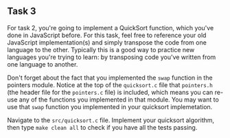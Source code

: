 ## Task 3 

For task 2, you're going to implement a QuickSort function, which you've done in JavaScript before. For this task, feel free to reference your old JavaScript implementation(s) and simply transpose the code from one language to the other. Typically this is a good way to practice new languages you're trying to learn: by transposing code you've written from one language to another.

Don't forget about the fact that you implemented the `swap` function in the pointers module. Notice at the top of the `quicksort.c` file that `pointers.h` (the header file for the `pointers.c` file) is included, which means you can re-use any of the functions you implemented in that module. You may want to use that `swap` function you implemented in your quicksort implemetation. 

Navigate to the `src/quicksort.c` file. Implement your quicksort algorithm, then type `make clean all` to check if you have all the tests passing. 